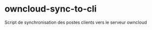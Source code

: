 owncloud-sync-to-cli
====================

Script de synchronisation des postes clients vers le serveur owncloud
